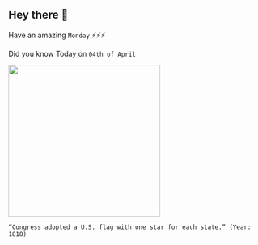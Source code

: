 ## Hey there 👋
Have an amazing `Monday` ⚡⚡⚡

Did you know Today on `04th of April`
 
 [<img src="https://upload.wikimedia.org/wikipedia/commons/thumb/f/f9/US_historical_flags-United_States_of_America.jpg/1200px-US_historical_flags-United_States_of_America.jpg" width="300" />](https://www.politico.com/story/2017/04/congress-redesigns-us-flag-april-4-1818-236803#:~:text=This%20is%20the%20so%2Dcalled,state's%20admission%20to%20the%20Union.) 
 ```
“Congress adopted a U.S. flag with one star for each state.” (Year: 1818)
```
